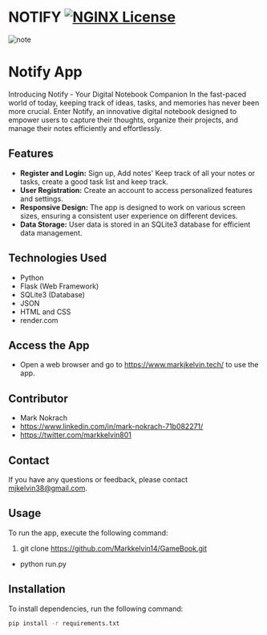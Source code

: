 # NOTIFY [![NGINX License](https://img.shields.io/badge/license-NGINX-brightgreen.svg)](LICENSE)
![note](https://github.com/Markkelvin14/Notify/assets/122996163/065b2a18-a451-4027-9340-8d2c910a3c58)

# Notify App

Introducing Notify - Your Digital Notebook Companion
In the fast-paced world of today, keeping track of ideas, tasks, and memories has never been more crucial. Enter Notify, an innovative digital notebook designed to empower users to capture their thoughts, organize their projects, and manage their notes efficiently and effortlessly.

## Features

- **Register and Login:** Sign up, Add notes' Keep track of all your notes or tasks, create a good task list and keep track.
- **User Registration:** Create an account to access personalized features and settings.
- **Responsive Design:** The app is designed to work on various screen sizes, ensuring a consistent user experience on different devices.
- **Data Storage:** User data is stored in an SQLite3 database for efficient data management.

## Technologies Used
- Python
- Flask (Web Framework)
- SQLite3 (Database)
- JSON
- HTML and CSS
- render.com

## Access the App
- Open a web browser and go to https://www.markjkelvin.tech/ to use the app.

## Contributor

- Mark Nokrach
- https://www.linkedin.com/in/mark-nokrach-71b082271/
- https://twitter.com/markkelvin801

## Contact

If you have any questions or feedback, please contact [mjkelvin38@gmail.com](mailto:mjkelvin38@gmail.com).

## Usage
To run the app, execute the following command:

1. git clone https://github.com/Markkelvin14/GameBook.git

- python run.py

## Installation

To install dependencies, run the following command:

```bash
pip install -r requirements.txt


